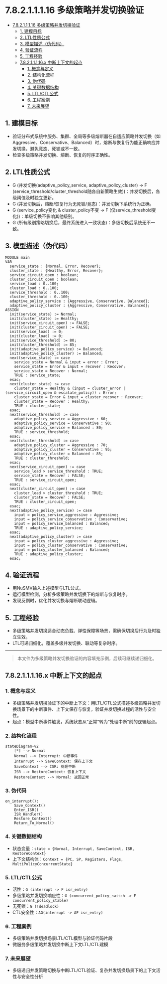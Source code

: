 # 7.8.2.1.1.1.16 多级策略并发切换验证

<!-- TOC START -->

- [7.8.2.1.1.1.16 多级策略并发切换验证](#78211116-多级策略并发切换验证)
  - [1. 建模目标](#1-建模目标)
  - [2. LTL性质公式](#2-ltl性质公式)
  - [3. 模型描述（伪代码）](#3-模型描述伪代码)
  - [4. 验证流程](#4-验证流程)
  - [5. 工程经验](#5-工程经验)
  - [7.8.2.1.1.1.16.x 中断上下文的起点](#78211116x-中断上下文的起点)
    - [1. 概念与定义](#1-概念与定义)
    - [2. 结构化流程](#2-结构化流程)
    - [3. 伪代码](#3-伪代码)
    - [4. 关键数据结构](#4-关键数据结构)
    - [5. LTL/CTL公式](#5-ltlctl公式)
    - [6. 工程案例](#6-工程案例)
    - [7. 未来展望](#7-未来展望)

<!-- TOC END -->

## 1. 建模目标

- 验证分布式系统中服务、集群、全局等多级熔断器在自适应策略并发切换（如Aggressive、Conservative、Balanced）时，熔断与恢复行为能正确响应并发切换，避免竞态、死锁或不一致。
- 检查多级策略并发切换、熔断、恢复的时序正确性。

## 2. LTL性质公式

- G (并发切换(adaptive_policy_service, adaptive_policy_cluster) -> F (service_threshold/cluster_threshold随各自新策略生效))：并发切换后，各级阈值及时独立更新。
- G (并发切换后，熔断/恢复行为无死锁/竞态)：并发切换下系统行为正确。
- G (service_policy变化 & cluster_policy不变 -> F (仅service_threshold变化))：单级切换不影响其他级别。
- G (所有级别策略切换后，最终系统进入一致状态)：多级切换后系统无不一致。

## 3. 模型描述（伪代码）

```smv
MODULE main
VAR
  service_state : {Normal, Error, Recover};
  cluster_state : {Healthy, Error, Recover};
  service_circuit_open : boolean;
  cluster_circuit_open : boolean;
  service_load : 0..100;
  cluster_load : 0..100;
  service_threshold : 0..100;
  cluster_threshold : 0..100;
  adaptive_policy_service : {Aggressive, Conservative, Balanced};
  adaptive_policy_cluster : {Aggressive, Conservative, Balanced};
ASSIGN
  init(service_state) := Normal;
  init(cluster_state) := Healthy;
  init(service_circuit_open) := FALSE;
  init(cluster_circuit_open) := FALSE;
  init(service_load) := 0;
  init(cluster_load) := 0;
  init(service_threshold) := 80;
  init(cluster_threshold) := 85;
  init(adaptive_policy_service) := Balanced;
  init(adaptive_policy_cluster) := Balanced;
  next(service_state) := case
    service_state = Normal & input = error : Error;
    service_state = Error & input = recover : Recover;
    service_state = Recover : Normal;
    TRUE : service_state;
  esac;
  next(cluster_state) := case
    cluster_state = Healthy & (input = cluster_error | (service_circuit_open & escalate_policy)) : Error;
    cluster_state = Error & input = cluster_recover : Recover;
    cluster_state = Recover : Healthy;
    TRUE : cluster_state;
  esac;
  next(service_threshold) := case
    adaptive_policy_service = Aggressive : 60;
    adaptive_policy_service = Conservative : 90;
    adaptive_policy_service = Balanced : 80;
    TRUE : service_threshold;
  esac;
  next(cluster_threshold) := case
    adaptive_policy_cluster = Aggressive : 70;
    adaptive_policy_cluster = Conservative : 95;
    adaptive_policy_cluster = Balanced : 85;
    TRUE : cluster_threshold;
  esac;
  next(service_circuit_open) := case
    service_load > service_threshold : TRUE;
    service_state = Recover : FALSE;
    TRUE : service_circuit_open;
  esac;
  next(cluster_circuit_open) := case
    cluster_load > cluster_threshold : TRUE;
    cluster_state = Recover : FALSE;
    TRUE : cluster_circuit_open;
  esac;
  next(adaptive_policy_service) := case
    input = policy_service_aggressive : Aggressive;
    input = policy_service_conservative : Conservative;
    input = policy_service_balanced : Balanced;
    TRUE : adaptive_policy_service;
  esac;
  next(adaptive_policy_cluster) := case
    input = policy_cluster_aggressive : Aggressive;
    input = policy_cluster_conservative : Conservative;
    input = policy_cluster_balanced : Balanced;
    TRUE : adaptive_policy_cluster;
  esac;
```

## 4. 验证流程

- 用NuSMV输入上述模型与LTL公式。
- 运行模型检测，分析多级策略并发切换下的熔断与恢复时序。
- 发现反例时，优化并发切换与熔断联动逻辑。

## 5. 工程经验

- 多级策略并发切换适合动态负载、弹性保障等场景，需确保切换后行为及时独立生效。
- LTL可递归细化，覆盖多级并发切换、联动等复杂时序。

---
> 本文件为多级策略并发切换验证的内容填充示例，后续可继续递归细化。

## 7.8.2.1.1.1.16.x 中断上下文的起点

### 1. 概念与定义

- 多级策略并发切换验证下的中断上下文：用LTL/CTL公式描述多级策略并发切换场景下的中断事件、上下文保存与恢复，验证并发切换过程的活性与安全性。
- 起点：模型中断事件触发，系统状态从“正常”转为“处理中断”前的逻辑起点。

### 2. 结构化流程

```mermaid
stateDiagram-v2
    [*] --> Normal
    Normal --> Interrupt: 中断事件
    Interrupt --> SaveContext: 保存上下文
    SaveContext --> ISR: 处理中断
    ISR --> RestoreContext: 恢复上下文
    RestoreContext --> Normal: 返回正常
```

### 3. 伪代码

```pseudo
on_interrupt():
    Save_Context()
    Enter_ISR()
    ISR_Handler()
    Restore_Context()
    Return_To_Normal()
```

### 4. 关键数据结构

- 状态变量：`state = {Normal, Interrupt, SaveContext, ISR, RestoreContext}`
- 上下文结构体：`Context = {PC, SP, Registers, Flags, MultiPolicyConcurrentState}`

### 5. LTL/CTL公式

- 活性：`G (interrupt -> F isr_entry)`
- 多级策略并发切换响应性：`G (concurrent_policy_switch -> F concurrent_policy_stable)`
- 无死锁：`G (!deadlock)`
- CTL安全性：`AG(interrupt -> AF isr_entry)`

### 6. 工程案例

- 多级策略并发切换场景LTL/CTL模型与验证代码片段
- 微服务多级策略并发切换中断上下文LTL/CTL建模

### 7. 未来展望

- 多级递归并发策略切换与中断LTL/CTL验证、复杂并发切换场景下的上下文活性与安全性分析

